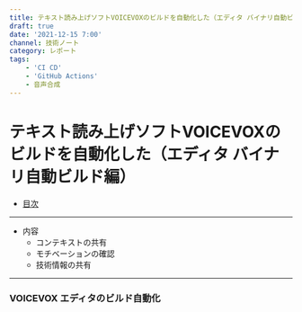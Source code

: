 ```yaml
---
title: テキスト読み上げソフトVOICEVOXのビルドを自動化した（エディタ バイナリ自動ビルド編）
draft: true
date: '2021-12-15 7:00'
channel: 技術ノート
category: レポート
tags:
    - 'CI CD'
    - 'GitHub Actions'
    - 音声合成
---
```

# テキスト読み上げソフトVOICEVOXのビルドを自動化した（エディタ バイナリ自動ビルド編）

- [目次](../voicevox_autobuild/)

---

- 内容
  - コンテキストの共有
  - モチベーションの確認
  - 技術情報の共有

---

### VOICEVOX エディタのビルド自動化

